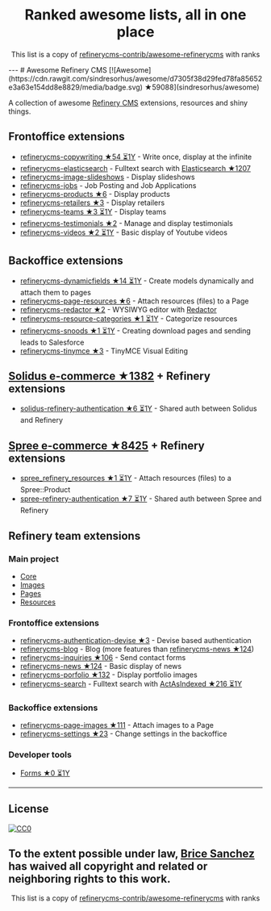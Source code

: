 <h1 align="center">
Ranked awesome lists, all in one place
</h1>
<p align="center">
	This list is a copy of <a href="refinerycms-contrib/awesome-refinerycms">refinerycms-contrib/awesome-refinerycms</a> with ranks
</p>
---
# Awesome Refinery CMS [![Awesome](https://cdn.rawgit.com/sindresorhus/awesome/d7305f38d29fed78fa85652e3a63e154dd8e8829/media/badge.svg) ★59088](sindresorhus/awesome)

A collection of awesome [Refinery CMS](http://www.refinerycms.com/) extensions, resources and shiny things.

## Frontoffice extensions
* [refinerycms-copywriting ★54 ⏳1Y](unixcharles/refinerycms-copywriting) - Write once, display at the infinite
* [refinerycms-elasticsearch](https://github.com/refinerycms-contrib/refinerycms-elasticsearch) - Fulltext search with [Elasticsearch ★1207](elastic/elasticsearch-ruby)
* [refinerycms-image-slideshows](https://github.com/bisscomm/refinerycms-image-slideshows) - Display slideshows
* [refinerycms-jobs](https://github.com/bisscomm/refinerycms-jobs) - Job Posting and Job Applications
* [refinerycms-products ★6](bisscomm/refinerycms-products) - Display products
* [refinerycms-retailers ★3](bisscomm/refinerycms-retailers) - Display retailers
* [refinerycms-teams ★3 ⏳1Y](bisscomm/refinerycms-teams) - Display teams
* [refinerycms-testimonials ★2](anitagraham/refinerycms-testimonials) - Manage and display testimonials
* [refinerycms-videos ★2 ⏳1Y](bisscomm/refinerycms-videos) - Basic display of Youtube videos

## Backoffice extensions
* [refinerycms-dynamicfields ★14 ⏳1Y](jfalameda/refinerycms-dynamicfields) - Create models dynamically and attach them to pages
* [refinerycms-page-resources ★6](anitagraham/refinerycms-page-resources) - Attach resources (files) to a Page
* [refinerycms-redactor ★2](rabid/refinerycms-redactor) - WYSIWYG editor with [Redactor](https://imperavi.com/redactor/)
* [refinerycms-resource-categories ★1 ⏳1Y](bisscomm/refinerycms-resource-categories) - Categorize resources
* [refinerycms-snoods ★1 ⏳1Y](cleverlemming/refinerycms-snoods) - Creating download pages and sending leads to Salesforce
* [refinerycms-tinymce ★3](ghoppe/refinerycms-tinymce) - TinyMCE Visual Editing


## [Solidus e-commerce ★1382](solidusio/solidus) + Refinery extensions
* [solidus-refinery-authentication ★6 ⏳1Y](refinerycms-contrib/solidus-refinery-authentication) - Shared auth between Solidus and Refinery

## [Spree e-commerce ★8425](spree/spree) + Refinery extensions
* [spree_refinery_resources ★1 ⏳1Y](bisscomm/spree_refinery_resources) - Attach resources (files) to a Spree::Product
* [spree-refinery-authentication ★7 ⏳1Y](refinerycms-contrib/spree-refinery-authentication) - Shared auth between Spree and Refinery

## Refinery team extensions

### Main project
* [Core](https://github.com/refinery/refinerycms/tree/master/core)
* [Images](https://github.com/refinery/refinerycms/tree/master/images)
* [Pages](https://github.com/refinery/refinerycms/tree/master/pages)
* [Resources](https://github.com/refinery/refinerycms/tree/master/resources)

### Frontoffice extensions
* [refinerycms-authentication-devise ★3](refinery/refinerycms-authentication-devise) - Devise based authentication
* [refinerycms-blog](https://github.com/refinery/refinerycms-blog) - Blog (more features than [refinerycms-news ★124](refinery/refinerycms-news))
* [refinerycms-inquiries ★106](refinery/refinerycms-inquiries) - Send contact forms
* [refinerycms-news ★124](refinery/refinerycms-news) - Basic display of news
* [refinerycms-porfolio ★132](refinery/refinerycms-portfolio) - Display portfolio images
* [refinerycms-search](https://github.com/refinery/refinerycms-search) - Fulltext search with [ActAsIndexed ★216 ⏳1Y](dougal/acts_as_indexed)

### Backoffice extensions
* [refinerycms-page-images ★111](refinery/refinerycms-page-images) - Attach images to a Page
* [refinerycms-settings ★23](refinery/refinerycms-settings) - Change settings in the backoffice

### Developer tools
* [Forms ★0 ⏳1Y](refinery/refinerycms-forms)


---

## License

[![CC0](https://i.creativecommons.org/p/zero/1.0/88x31.png)](https://creativecommons.org/publicdomain/zero/1.0/)

To the extent possible under law, [Brice Sanchez](http://brice-sanchez.com) has waived all copyright and related or neighboring rights to this work.
---
<p align="center">
	This list is a copy of <a href="refinerycms-contrib/awesome-refinerycms">refinerycms-contrib/awesome-refinerycms</a> with ranks
</p>
<script>
  (function(i,s,o,g,r,a,m){i['GoogleAnalyticsObject']=r;i[r]=i[r]||function(){
  (i[r].q=i[r].q||[]).push(arguments)},i[r].l=1*new Date();a=s.createElement(o),
  m=s.getElementsByTagName(o)[0];a.async=1;a.src=g;m.parentNode.insertBefore(a,m)
  })(window,document,'script','https://www.google-analytics.com/analytics.js','ga');

  ga('create', 'UA-100705027-1', 'auto');
  ga('send', 'pageview');

</script>
